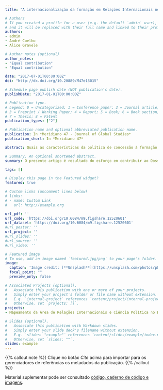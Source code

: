 ```yaml
---
title: "A internacionalização da formação em Relações Internacionais no Brasil"

# Authors
# If you created a profile for a user (e.g. the default `admin` user), write the username (folder name) here 
# and it will be replaced with their full name and linked to their profile.
authors:
- admin
- André Coelho
- Alice Gravele

# Author notes (optional)
author_notes:
- "Equal contribution"
- "Equal contribution"

date: "2017-07-01T00:00:00Z"
doi: "http://dx.doi.org/10.20889/M47e18015"

# Schedule page publish date (NOT publication's date).
publishDate: "2017-01-01T00:00:00Z"

# Publication type.
# Legend: 0 = Uncategorized; 1 = Conference paper; 2 = Journal article;
# 3 = Preprint / Working Paper; 4 = Report; 5 = Book; 6 = Book section;
# 7 = Thesis; 8 = Patent
publication_types: ["2"]

# Publication name and optional abbreviated publication name.
publication: In *Meridiano 47 - Journal of Global Studies*
publication_short: In *Meridiano 47*

abstract: Quais as características da política de concessão à formação no exterior para a área de Relações Internacionais do Brasil no intervalo entre 1998 e 2013? Nessa direção recorremos aos dados obtidos da plataforma GeoCapes para observar a distribuição de bolsistas no Exterior nas áreas de “Ciência Política e Relações Internacionais.

# Summary. An optional shortened abstract.
summary: O presente artigo é resultado do esforço em contribuir ao Dossiê especial sobre os ["Desafios e Caminhos do Ensino, Pesquisa e Extensão em Relações Internacionais no Brasil"](https://periodicos.unb.br/index.php/MED/article/view/5299/4819).

tags: []

# Display this page in the Featured widget?
featured: true

# Custom links (uncomment lines below)
# links:
# - name: Custom Link
#   url: http://example.org

url_pdf: ''
url_code: 'https://doi.org/10.6084/m9.figshare.12520601'
url_dataset: 'https://doi.org/10.6084/m9.figshare.12520601'
#url_poster: ''
url_project: ''
#url_slides: ''
#url_source: ''
#url_video: ''

# Featured image
# To use, add an image named `featured.jpg/png` to your page's folder. 
image:
  caption: 'Image credit: [**Unsplash**](https://unsplash.com/photos/pLCdAaMFLTE)'
  focal_point: ""
  preview_only: false

# Associated Projects (optional).
#   Associate this publication with one or more of your projects.
#   Simply enter your project's folder or file name without extension.
#   E.g. `internal-project` references `content/project/internal-project/index.md`.
#   Otherwise, set `projects: []`.
projects:
- Mapeamento da Área de Relações Internacionais e Ciência Política no Brasil

# Slides (optional).
#   Associate this publication with Markdown slides.
#   Simply enter your slide deck's filename without extension.
#   E.g. `slides: "example"` references `content/slides/example/index.md`.
#   Otherwise, set `slides: ""`.
slides: example
---
```


{{% callout note %}}
Clique no botão *Cite* acima para importar para os gerenciadores de referências os metadados da publicação.
{{% /callout %}}

Material suplementar pode ser consultado [código, caderno de código e imagens](https://doi.org/10.6084/m9.figshare.12520601).

